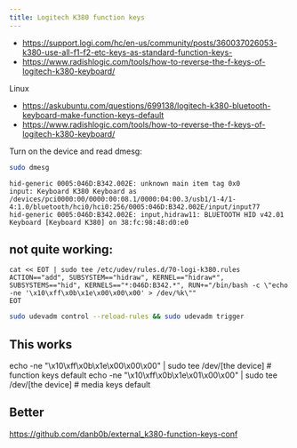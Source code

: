 ```yaml
---
title: Logitech K380 function keys
---
```


* <https://support.logi.com/hc/en-us/community/posts/360037026053-k380-use-all-f1-f2-etc-keys-as-standard-function-keys->
* <https://www.radishlogic.com/tools/how-to-reverse-the-f-keys-of-logitech-k380-keyboard/>

Linux

* <https://askubuntu.com/questions/699138/logitech-k380-bluetooth-keyboard-make-function-keys-default>
* <https://www.radishlogic.com/tools/how-to-reverse-the-f-keys-of-logitech-k380-keyboard/>

Turn on the device and read dmesg:

```bash
sudo dmesg
```

```
hid-generic 0005:046D:B342.002E: unknown main item tag 0x0
input: Keyboard K380 Keyboard as /devices/pci0000:00/0000:00:08.1/0000:04:00.3/usb1/1-4/1-4:1.0/bluetooth/hci0/hci0:256/0005:046D:B342.002E/input/input77
hid-generic 0005:046D:B342.002E: input,hidraw11: BLUETOOTH HID v42.01 Keyboard [Keyboard K380] on 38:fc:98:48:d0:e0
```

## not quite working:

```
cat << EOT | sudo tee /etc/udev/rules.d/70-logi-k380.rules
ACTION=="add", SUBSYSTEM=="hidraw", KERNEL=="hidraw*", SUBSYSTEMS=="hid", KERNELS=="*:046D:B342.*", RUN+="/bin/bash -c \"echo -ne '\x10\xff\x0b\x1e\x00\x00\x00' > /dev/%k\""
EOT
```

```bash
sudo udevadm control --reload-rules && sudo udevadm trigger
```

## This works

echo -ne "\x10\xff\x0b\x1e\x00\x00\x00" | sudo tee /dev/[the device] # function keys default
echo -ne "\x10\xff\x0b\x1e\x01\x00\x00" | sudo tee /dev/[the device] # media keys default


## Better

<https://github.com/danb0b/external_k380-function-keys-conf>